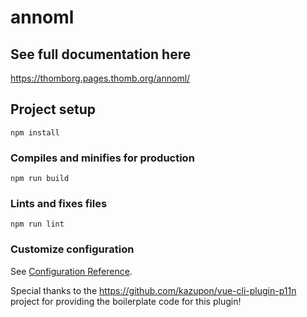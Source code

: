 # annoml

## See full documentation here
https://thomborg.pages.thomb.org/annoml/


## Project setup
```
npm install
```

### Compiles and minifies for production
```
npm run build
```

### Lints and fixes files
```
npm run lint
```

### Customize configuration
See [Configuration Reference](https://cli.vuejs.org/config/).


Special thanks to the https://github.com/kazupon/vue-cli-plugin-p11n project for providing the boilerplate code for this plugin!
